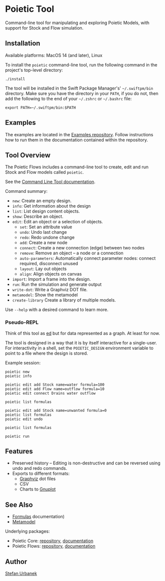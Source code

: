 # Poietic Tool

Command-line tool for manipulating and exploring Poietic Models, with support for
Stock and Flow simulation.


## Installation

Available platforms: MacOS 14 (and later), Linux

To install the `poietic` command-line tool, run the following command in the
project's top-level directory:

```
./install
```

The tool will be installed in the Swift Package Manager's' `~/.swiftpm/bin`
directory. Make sure you have the directory in your `PATH`, if you do not, then
add the following to the end of your `~/.zshrc` or `~/.bashrc` file:

```
export PATH=~/.swiftpm/bin:$PATH
```

## Examples

The examples are located in the [Examples repository](https://github.com/OpenPoiesis/PoieticExamples).
Follow instructions how to run them in the documentation contained within the
repository.


## Tool Overview

The Poietic Flows includes a command-line tool to create, edit and run
Stock and Flow models called `poietic`.

See the [Command Line Tool documentation](Docs/Tool.md).

Command summary:

- `new`: Create an empty design.
- `info`: Get information about the design
- `list`: List design content objects.
- `show`: Describe an object.
- `edit`: Edit an object or a selection of objects.
    - `set`: Set an attribute value
    - `undo`: Undo last change
    - `redo`: Redo undone change
    - `add`: Create a new node
    - `connect`: Create a new connection (edge) between two nodes
    - `remove`: Remove an object – a node or a connection
    - `auto-parameters`: Automatically connect parameter nodes: connect required, disconnect unused
    - `layout`: Lay out objects
    - `align`: Align objects on canvas
- `import`: Import a frame into the design.
- `run`: Run the simulation and generate output
- `write-dot`: Write a Graphviz DOT file.
- `metamodel`: Show the metamodel
- `create-library` Create a library of multiple models.

Use `--help` with a desired command to learn more.

### Pseudo-REPL

Think of this tool as [ed](https://en.wikipedia.org/wiki/Ed_(text_editor)) but
for data represented as a graph. At least for now.

The tool is designed in a way that it is by itself interactive for a single-user. 
For interactivity in a shell, set the `POIETIC_DESIGN` environment variable to
point to a file where the design is stored.

Example session:

```
poietic new
poietic info

poietic edit add Stock name=water formula=100
poietic edit add Flow name=outflow formula=10
poietic edit connect Drains water outflow

poietic list formulas

poietic edit add Stock name=unwanted formula=0
poietic list formulas
poietic edit undo

poietic list formulas

poietic run
```
## Features

- Preserved history – Editing is non-destructive and can be reversed
  using undo and redo commands.
- Exports to different formats:
    - [Graphviz](https://graphviz.org) dot files
    - CSV
    - Charts to [Gnuplot](http://gnuplot.info)



## See Also

- [Formulas](https://openpoiesis.github.io/PoieticFlows/documentation/poieticflows/formulas)
  documentation)
- [Metamodel](https://openpoiesis.github.io/PoieticFlows/documentation/poieticflows/metamodel)

Underlying packages:

- Poietic Core: [repository](https://github.com/openpoiesis/PoieticCore),
  [documentation](https://openpoiesis.github.io/PoieticCore/documentation/poieticcore/)
- Poietic Flows: [repository](https://github.com/openpoiesis/PoieticFlows),
  [documentation](https://openpoiesis.github.io/PoieticFlows/documentation/poieticflows/)


## Author

[Stefan Urbanek](mailto:stefan.urbanek@gmail.com)
